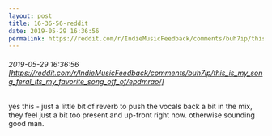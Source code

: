 ```yaml
---
layout: post
title: 16-36-56-reddit
date: 2019-05-29 16:36:56
permalink: https://reddit.com/r/IndieMusicFeedback/comments/buh7ip/this_is_my_song_feral_its_my_favorite_song_off_of/epdmrao/
---
```


###### 2019-05-29 16:36:56 [https://reddit.com/r/IndieMusicFeedback/comments/buh7ip/this_is_my_song_feral_its_my_favorite_song_off_of/epdmrao/]
yes this - just a little bit of reverb to push the vocals back a bit in the mix, they feel just a bit too present and up-front right now. otherwise sounding good man.
